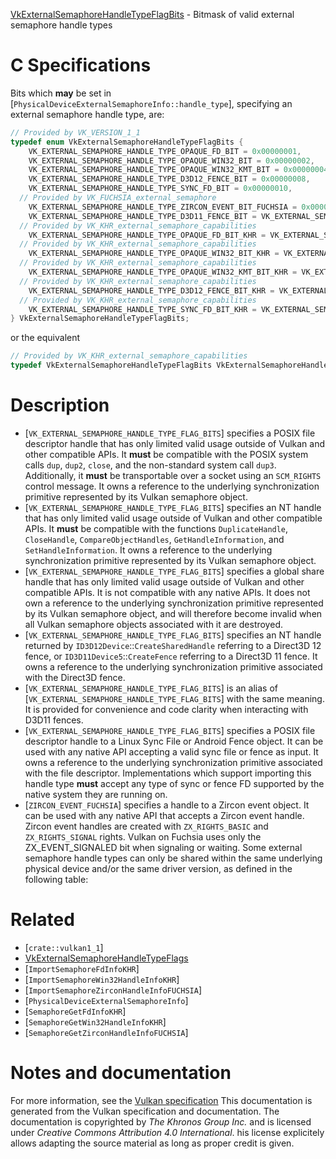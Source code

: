 [VkExternalSemaphoreHandleTypeFlagBits](https://www.khronos.org/registry/vulkan/specs/1.3-extensions/man/html/VkExternalSemaphoreHandleTypeFlagBits.html) - Bitmask of valid external semaphore handle types

# C Specifications
Bits which  **may**  be set in
[`PhysicalDeviceExternalSemaphoreInfo::handle_type`], specifying an
external semaphore handle type, are:
```c
// Provided by VK_VERSION_1_1
typedef enum VkExternalSemaphoreHandleTypeFlagBits {
    VK_EXTERNAL_SEMAPHORE_HANDLE_TYPE_OPAQUE_FD_BIT = 0x00000001,
    VK_EXTERNAL_SEMAPHORE_HANDLE_TYPE_OPAQUE_WIN32_BIT = 0x00000002,
    VK_EXTERNAL_SEMAPHORE_HANDLE_TYPE_OPAQUE_WIN32_KMT_BIT = 0x00000004,
    VK_EXTERNAL_SEMAPHORE_HANDLE_TYPE_D3D12_FENCE_BIT = 0x00000008,
    VK_EXTERNAL_SEMAPHORE_HANDLE_TYPE_SYNC_FD_BIT = 0x00000010,
  // Provided by VK_FUCHSIA_external_semaphore
    VK_EXTERNAL_SEMAPHORE_HANDLE_TYPE_ZIRCON_EVENT_BIT_FUCHSIA = 0x00000080,
    VK_EXTERNAL_SEMAPHORE_HANDLE_TYPE_D3D11_FENCE_BIT = VK_EXTERNAL_SEMAPHORE_HANDLE_TYPE_D3D12_FENCE_BIT,
  // Provided by VK_KHR_external_semaphore_capabilities
    VK_EXTERNAL_SEMAPHORE_HANDLE_TYPE_OPAQUE_FD_BIT_KHR = VK_EXTERNAL_SEMAPHORE_HANDLE_TYPE_OPAQUE_FD_BIT,
  // Provided by VK_KHR_external_semaphore_capabilities
    VK_EXTERNAL_SEMAPHORE_HANDLE_TYPE_OPAQUE_WIN32_BIT_KHR = VK_EXTERNAL_SEMAPHORE_HANDLE_TYPE_OPAQUE_WIN32_BIT,
  // Provided by VK_KHR_external_semaphore_capabilities
    VK_EXTERNAL_SEMAPHORE_HANDLE_TYPE_OPAQUE_WIN32_KMT_BIT_KHR = VK_EXTERNAL_SEMAPHORE_HANDLE_TYPE_OPAQUE_WIN32_KMT_BIT,
  // Provided by VK_KHR_external_semaphore_capabilities
    VK_EXTERNAL_SEMAPHORE_HANDLE_TYPE_D3D12_FENCE_BIT_KHR = VK_EXTERNAL_SEMAPHORE_HANDLE_TYPE_D3D12_FENCE_BIT,
  // Provided by VK_KHR_external_semaphore_capabilities
    VK_EXTERNAL_SEMAPHORE_HANDLE_TYPE_SYNC_FD_BIT_KHR = VK_EXTERNAL_SEMAPHORE_HANDLE_TYPE_SYNC_FD_BIT,
} VkExternalSemaphoreHandleTypeFlagBits;
```
or the equivalent
```c
// Provided by VK_KHR_external_semaphore_capabilities
typedef VkExternalSemaphoreHandleTypeFlagBits VkExternalSemaphoreHandleTypeFlagBitsKHR;
```

# Description
- [`VK_EXTERNAL_SEMAPHORE_HANDLE_TYPE_FLAG_BITS`] specifies a POSIX file descriptor handle that has only limited valid usage outside of Vulkan and other compatible APIs. It  **must**  be compatible with the POSIX system calls `dup`, `dup2`, `close`, and the non-standard system call `dup3`. Additionally, it  **must**  be transportable over a socket using an `SCM_RIGHTS` control message. It owns a reference to the underlying synchronization primitive represented by its Vulkan semaphore object.
- [`VK_EXTERNAL_SEMAPHORE_HANDLE_TYPE_FLAG_BITS`] specifies an NT handle that has only limited valid usage outside of Vulkan and other compatible APIs. It  **must**  be compatible with the functions `DuplicateHandle`, `CloseHandle`, `CompareObjectHandles`, `GetHandleInformation`, and `SetHandleInformation`. It owns a reference to the underlying synchronization primitive represented by its Vulkan semaphore object.
- [`VK_EXTERNAL_SEMAPHORE_HANDLE_TYPE_FLAG_BITS`] specifies a global share handle that has only limited valid usage outside of Vulkan and other compatible APIs. It is not compatible with any native APIs. It does not own a reference to the underlying synchronization primitive represented by its Vulkan semaphore object, and will therefore become invalid when all Vulkan semaphore objects associated with it are destroyed.
- [`VK_EXTERNAL_SEMAPHORE_HANDLE_TYPE_FLAG_BITS`] specifies an NT handle returned by `ID3D12Device`::`CreateSharedHandle` referring to a Direct3D 12 fence, or `ID3D11Device5`::`CreateFence` referring to a Direct3D 11 fence. It owns a reference to the underlying synchronization primitive associated with the Direct3D fence.
- [`VK_EXTERNAL_SEMAPHORE_HANDLE_TYPE_FLAG_BITS`] is an alias of [`VK_EXTERNAL_SEMAPHORE_HANDLE_TYPE_FLAG_BITS`] with the same meaning. It is provided for convenience and code clarity when interacting with D3D11 fences.
- [`VK_EXTERNAL_SEMAPHORE_HANDLE_TYPE_FLAG_BITS`] specifies a POSIX file descriptor handle to a Linux Sync File or Android Fence object. It can be used with any native API accepting a valid sync file or fence as input. It owns a reference to the underlying synchronization primitive associated with the file descriptor. Implementations which support importing this handle type  **must**  accept any type of sync or fence FD supported by the native system they are running on.
- [`ZIRCON_EVENT_FUCHSIA`] specifies a handle to a Zircon event object. It can be used with any native API that accepts a Zircon event handle. Zircon event handles are created with `ZX_RIGHTS_BASIC` and `ZX_RIGHTS_SIGNAL` rights. Vulkan on Fuchsia uses only the ZX_EVENT_SIGNALED bit when signaling or waiting.
Some external semaphore handle types can only be shared within the same
underlying physical device and/or the same driver version, as defined in the
following table:

# Related
- [`crate::vulkan1_1`]
- [VkExternalSemaphoreHandleTypeFlags]()
- [`ImportSemaphoreFdInfoKHR`]
- [`ImportSemaphoreWin32HandleInfoKHR`]
- [`ImportSemaphoreZirconHandleInfoFUCHSIA`]
- [`PhysicalDeviceExternalSemaphoreInfo`]
- [`SemaphoreGetFdInfoKHR`]
- [`SemaphoreGetWin32HandleInfoKHR`]
- [`SemaphoreGetZirconHandleInfoFUCHSIA`]

# Notes and documentation
For more information, see the [Vulkan specification](https://www.khronos.org/registry/vulkan/specs/1.3-extensions/html/vkspec.html)
This documentation is generated from the Vulkan specification and documentation.
The documentation is copyrighted by *The Khronos Group Inc.* and is licensed under *Creative Commons Attribution 4.0 International*.
his license explicitely allows adapting the source material as long as proper credit is given.
        